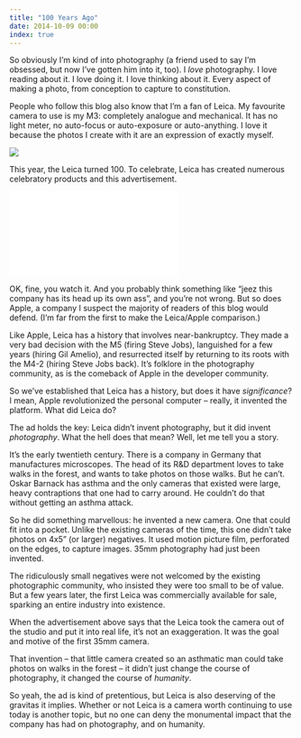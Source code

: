 ```yaml
---
title: "100 Years Ago"
date: 2014-10-09 00:00
index: true
---
```


So obviously I’m kind of into photography (a friend used to say I’m obsessed, but now I’ve gotten him into it, too). I _love_ photography. I love reading about it. I love doing it. I love thinking about it. Every aspect of making a photo, from conception to capture to constitution.

<!-- more -->

People who follow this blog also know that I’m a fan of Leica. My favourite camera to use is my M3: completely analogue and mechanical. It has no light meter, no auto-focus or auto-exposure or auto-anything. I love it because the photos I create with it are an expression of exactly myself.

 [![](http://scontent-b.cdninstagram.com/hphotos-xaf1/l/t51.2885-15/10723729_738572892874558_1797414285_n.jpg)](http://scontent-b.cdninstagram.com/hphotos-xaf1/l/t51.2885-15/10723729_738572892874558_1797414285_n.jpg)

This year, the Leica turned 100. To celebrate, Leica has created numerous celebratory products and this advertisement.

<div class="embed-responsive embed-responsive-16by9"><iframe mozallowfullscreen="" allowfullscreen="" src="//player.vimeo.com/video/107622839?wmode=opaque&amp;api=1" data-embed="true" webkitallowfullscreen="" frameborder="0" title="100" class="embed-responsive-item"></iframe></div>

OK, fine, you watch it. And you probably think something like “jeez this company has its head up its own ass”, and you’re not wrong. But so does Apple, a company I suspect the majority of readers of this blog would defend. (I’m far from the first to make the Leica/Apple comparison.)

Like Apple, Leica has a history that involves near-bankruptcy. They made a very bad decision with the M5 (firing Steve Jobs), languished for a few years (hiring Gil Amelio), and resurrected itself by returning to its roots with the M4-2 (hiring Steve Jobs back). It’s folklore in the photography community, as is the comeback of Apple in the developer community.

So we’ve established that Leica has a history, but does it have _significance_? I mean, Apple revolutionized the personal computer – really, it invented the platform. What did Leica do?

The ad holds the key: Leica didn’t invent photography, but it did invent _photography_. What the hell does that mean? Well, let me tell you a story.

It’s the early twentieth century. There is a company in Germany that manufactures microscopes. The head of its R&D department loves to take walks in the forest, and wants to take photos on those walks. But he can’t. Oskar Barnack has asthma and the only cameras that existed were large, heavy contraptions that one had to carry around. He couldn’t do that without getting an asthma attack.

So he did something marvellous: he invented a new camera. One that could fit into a pocket. Unlike the existing cameras of the time, this one didn’t take photos on 4x5” (or larger) negatives. It used motion picture film, perforated on the edges, to capture images. 35mm photography had just been invented.

The ridiculously small negatives were not welcomed by the existing photographic community, who insisted they were too small to be of value. But a few years later, the first Leica was commercially available for sale, sparking an entire industry into existence.

When the advertisement above says that the Leica took the camera out of the studio and put it into real life, it’s not an exaggeration. It was the goal and motive of the first 35mm camera.

That invention – that little camera created so an asthmatic man could take photos on walks in the forest – it didn’t just change the course of photography, it changed the course of _humanity_.

So yeah, the ad is kind of pretentious, but Leica is also deserving of the gravitas it implies. Whether or not Leica is a camera worth continuing to use today is another topic, but no one can deny the monumental impact that the company has had on photography, and on humanity.

